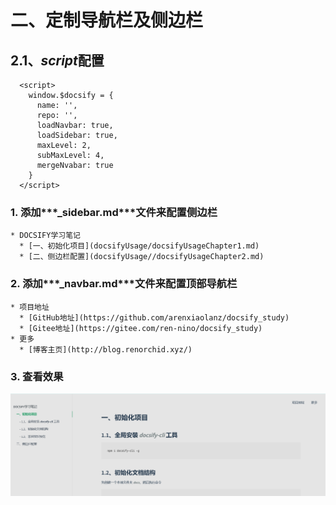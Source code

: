 # 二、定制导航栏及侧边栏

## 2.1、***script***配置

```
  <script>
    window.$docsify = {
      name: '',
      repo: '',
      loadNavbar: true,
      loadSidebar: true,
      maxLevel: 2,
      subMaxLevel: 4,
      mergeNvabar: true
    }
  </script>
```

### 1. 添加***_sidebar.md***文件来配置侧边栏

  ```
  * DOCSIFY学习笔记
    * [一、初始化项目](docsifyUsage/docsifyUsageChapter1.md)
    * [二、侧边栏配置](docsifyUsage//docsifyUsageChapter2.md)
  ```

### 2. 添加***_navbar.md***文件来配置顶部导航栏

  ```
  * 项目地址
    * [GitHub地址](https://github.com/arenxiaolanz/docsify_study)
    * [Gitee地址](https://gitee.com/ren-nino/docsify_study)
  * 更多
    * [博客主页](http://blog.renorchid.xyz/)
  ```

### 3. 查看效果

  ![侧边栏效果](./images/1656041550325.png)